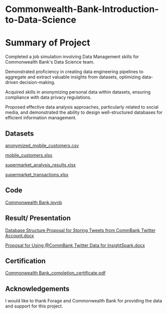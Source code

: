 # Commonwealth-Bank-Introduction-to-Data-Science

# Summary of Project

Completed a job simulation involving Data Management skills for Commonwealth Bank's Data Science team.

Demonstrated proficiency in creating data engineering pipelines to aggregate and extract valuable insights from datasets, optimizing data-driven decision-making.

Acquired skills in anonymizing personal data within datasets, ensuring compliance with data privacy regulations.

Proposed effective data analysis approaches, particularly related to social media, and demonstrated the ability to design well-structured databases for efficient information management.

## Datasets

[anonymized_mobile_customers.csv](https://github.com/reuel97/Commonwealth-Bank-Introduction-to-Data-Science/blob/main/anonymized_mobile_customers.csv)

[mobile_customers.xlsx](https://github.com/reuel97/Commonwealth-Bank-Introduction-to-Data-Science/blob/main/mobile_customers.xlsx)

[supermarket_analysis_results.xlsx](https://github.com/reuel97/Commonwealth-Bank-Introduction-to-Data-Science/blob/main/supermarket_analysis_results.xlsx)

[supermarket_transactions.xlsx]( https://github.com/reuel97/Commonwealth-Bank-Introduction-to-Data-Science/blob/main/supermarket_transactions.xlsx)

## Code

 [Commonwealth Bank.ipynb]( https://github.com/reuel97/Commonwealth-Bank-Introduction-to-Data-Science/blob/main/Commonwealth%20Bank.ipynb)

## Result/ Presentation

[Database Structure Proposal for Storing Tweets from CommBank Twitter Account.docx]( https://github.com/reuel97/Commonwealth-Bank-Introduction-to-Data-Science/blob/main/Database%20Structure%20Proposal%20for%20Storing%20Tweets%20from%20CommBank%20Twitter%20Account.docx)

[Proposal for Using @CommBank Twitter Data for InsightSpark.docx]( https://github.com/reuel97/Commonwealth-Bank-Introduction-to-Data-Science/blob/main/Proposal%20for%20Using%20%40CommBank%20Twitter%20Data%20for%20InsightSpark.docx)

## Certification

[Commonwealth Bank_completion_certificate.pdf]( https://github.com/reuel97/Commonwealth-Bank-Introduction-to-Data-Science/blob/main/Commonwealth%20Bank_completion_certificate.pdf)

## Acknowledgements

I would like to thank Forage and Commonwealth Bank for providing the data and support for this project. 

